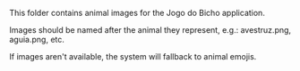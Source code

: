
This folder contains animal images for the Jogo do Bicho application.

Images should be named after the animal they represent, e.g.: avestruz.png, aguia.png, etc.

If images aren't available, the system will fallback to animal emojis.
